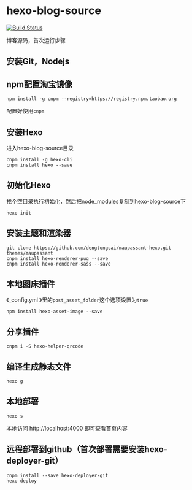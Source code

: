 # hexo-blog-source
[![Build Status](https://travis-ci.org/dengtongcai/hexo-blog-source.svg?branch=master)](https://travis-ci.org/dengtongcai/hexo-blog-source)

博客源码，首次运行步骤

## 安装Git，Nodejs

[Git下载地址]: http://git-scm.com/	"Git下载"
[Nodejs]: http://nodejs.org/	"Nodejs下载"

## npm配置淘宝镜像
```
npm install -g cnpm --registry=https://registry.npm.taobao.org
```
配置好使用`cnpm`

## 安装Hexo
进入hexo-blog-source目录
```
cnpm install -g hexo-cli
cnpm install hexo --save
```

## 初始化Hexo
找个空目录执行初始化，然后把node_modules复制到hexo-blog-source下
```
hexo init
```

## 安装主题和渲染器
```
git clone https://github.com/dengtongcai/maupassant-hexo.git themes/maupassant
cnpm install hexo-renderer-pug --save
cnpm install hexo-renderer-sass --save
```

## 本地图床插件

《_config.yml 》里的`post_asset_folder`这个选项设置为`true`

```
npm install hexo-asset-image --save
```

## 分享插件

```
cnpm i -S hexo-helper-qrcode
```

## 编译生成静态文件
```
hexo g
```

## 本地部署
```
hexo s
```
本地访问 http://localhost:4000
即可查看首页内容

## 远程部署到github（首次部署需要安装hexo-deployer-git）
```
cnpm install --save hexo-deployer-git
hexo deploy
```

